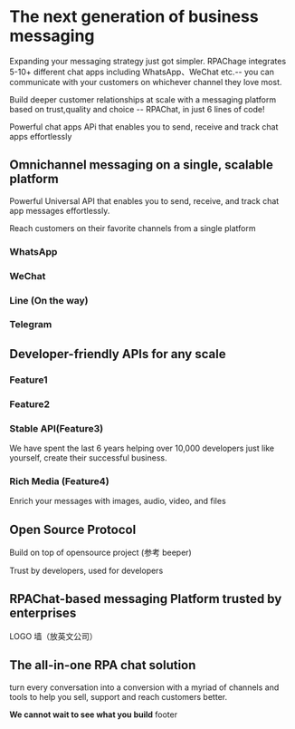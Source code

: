 # The next generation of business messaging

Expanding your messaging strategy just got simpler. RPAChage integrates 5-10+ different chat apps including WhatsApp、WeChat etc.-- you can communicate with your customers on whichever channel they love most.

Build deeper customer relationships at scale with a messaging platform based on trust,quality and choice -- RPAChat, in just 6 lines of code!

Powerful chat apps APi that enables you to send, receive and track chat apps effortlessly

## Omnichannel messaging on a single, scalable platform

Powerful Universal API that enables you to send, receive, and track chat app messages effortlessly.

Reach customers on their favorite channels from a single platform

### WhatsApp

### WeChat

### Line (On the way)

### Telegram

## Developer-friendly APIs for any scale

### Feature1

### Feature2

### Stable API(Feature3)

We have spent the last 6 years helping over 10,000 developers just like yourself, create their successful business.

### Rich Media (Feature4)

Enrich your messages with images, audio, video, and files

## Open Source Protocol

Build on top of opensource project (参考 beeper)

Trust by developers, used for developers

## RPAChat-based messaging Platform trusted by enterprises

LOGO 墙（放英文公司）

## The all-in-one RPA chat solution

turn every conversation into a conversion with a myriad of channels and tools to help you sell, support and reach customers better.

__We cannot wait to see what you build__
footer
